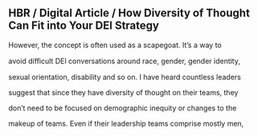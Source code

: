 ## HBR / Digital Article / How Diversity of Thought Can Fit into Your DEI Strategy

However, the concept is often used as a scapegoat. It’s a way to

avoid diﬃcult DEI conversations around race, gender, gender identity,

sexual orientation, disability and so on. I have heard countless leaders

suggest that since they have diversity of thought on their teams, they

don’t need to be focused on demographic inequity or changes to the

makeup of teams. Even if their leadership teams comprise mostly men,